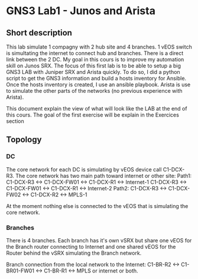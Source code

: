 # GNS3 Lab1 - Junos and Arista

## Short description
This lab simulate 1 compagny with 2 hub site and 4 branches. 1 vEOS switch is simultating the internet to connect hub and branches. There is a direct link between the 2 DC.
My goal in this cours is to improve my automation skill on Junos SRX. 
The focus of this first lab is to be able to setup a big GNS3 LAB with Juniper SRX and Arista quickly. To do so, I did a python script to get the GNS3 information and build a hosts inventory for Ansible. Once the hosts inventory is created, I use an ansible playbook. Arista is use to simulate the other parts of the networks (no previous experience with Arista). 

This document explain the view of what will look like the LAB at the end of this cours.
The goal of the first exercise will be explain in the Exercices section

## Topology
### DC
The core network for each DC is simulating by vEOS device call C1-DCX-R3. The core network has two main path toward internet or other site:
Path1: 
C1-DCX-R3 <-> C1-DCX-FW01 <-> C1-DCX-R1 <-> Internet-1
C1-DCX-R3 <-> C1-DCX-FW01 <-> C1-DCX-R1 <-> Internet-2
Path2:
C1-DCX-R3 <-> C1-DCX-FW02 <-> C1-DCX-R2 <-> MPLS-1

At the moment nothing else is connected to the vEOS that is simulating the core network.

### Branches
There is 4 branches. Each branch has it's own vSRX but share one vEOS for the Branch router connecting to Internet and one shared vEOS for the Router behind the vSRX simulating the Branch network.

Branch connection from the local network to the Internet:
C1-BR-R2 <-> C1-BR01-FW01 <-> C1-BR-R1 <-> MPLS or internet or both.
